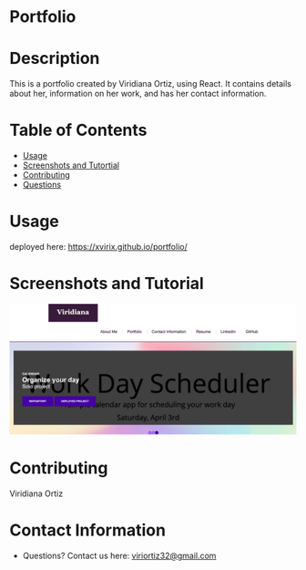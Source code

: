 # Portfolio

# Description
This is a portfolio created by Viridiana Ortiz, using React. It contains details about her, information on her work, and has her contact information. 

# Table of Contents 
* [Usage](#-Usage)
* [Screenshots and Tutortial](#-Installation)
* [Contributing](#-Contributing)
* [Questions](#-Contact-Information)
  

# Usage
deployed here:
https://xvirix.github.io/portfolio/

# Screenshots and Tutorial
![alt text](https://github.com/xvirix/portfolio/blob/main/assets/images/image1.jpg)


# Contributing 
Viridiana Ortiz


# Contact Information 
* Questions? Contact us here: viriortiz32@gmail.com